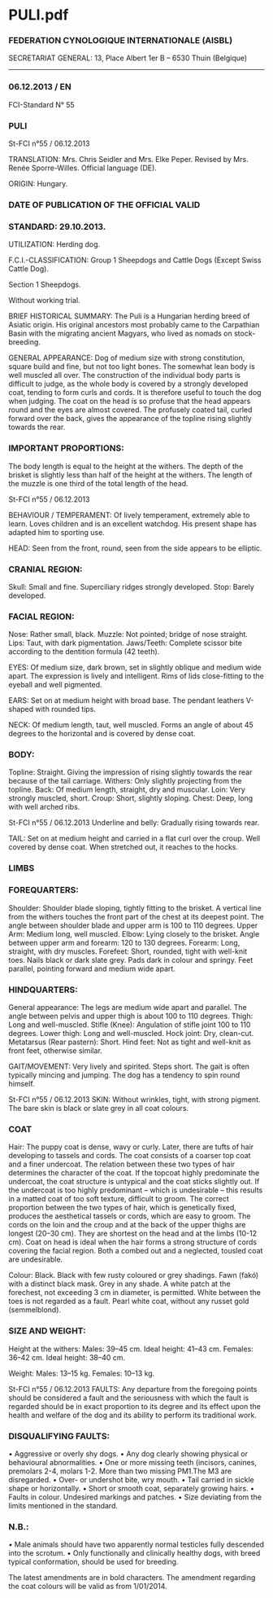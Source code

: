 # PULI.pdf


### FEDERATION CYNOLOGIQUE INTERNATIONALE (AISBL)


SECRETARIAT GENERAL: 13, Place Albert 1er  B – 6530 Thuin (Belgique)
______________________________________________________________________________

### 06.12.2013 / EN



FCI-Standard N° 55

### PULI





St-FCI n°55 / 06.12.2013

TRANSLATION:  Mrs. Chris Seidler and Mrs. Elke Peper. Revised
by Mrs. Renée Sporre-Willes. Official language (DE).

ORIGIN: Hungary.

### DATE OF PUBLICATION OF THE OFFICIAL VALID



### STANDARD: 29.10.2013.



UTILIZATION: Herding dog.

F.C.I.-CLASSIFICATION: Group 1
Sheepdogs and Cattle Dogs
(Except Swiss Cattle Dog).


Section 1
Sheepdogs.



Without working trial.

BRIEF HISTORICAL SUMMARY: The Puli is a Hungarian
herding breed of Asiatic origin. His original ancestors most probably
came to the Carpathian Basin with the migrating ancient Magyars,
who lived as nomads on stock-breeding.

GENERAL APPEARANCE: Dog of medium size with strong
constitution, square build and fine, but not too light bones. The
somewhat lean body is well muscled all over. The construction of the
individual body parts is difficult to judge, as the whole body is
covered by a strongly developed coat, tending to form curls and
cords. It is therefore useful to touch the dog when judging. The coat
on the head is so profuse that the head appears round and the eyes are
almost covered. The profusely coated tail, curled forward over the
back, gives the appearance of the topline rising slightly towards the
rear.

### IMPORTANT PROPORTIONS:


The body length is equal to the height at the withers.
The depth of the brisket is slightly less than half of the height at the
withers.
The length of the muzzle is one third of the total length of the head.



St-FCI n°55 / 06.12.2013

BEHAVIOUR / TEMPERAMENT: Of lively temperament,
extremely able to learn. Loves children and is an excellent watchdog.
His present shape has adapted him to sporting use.

HEAD: Seen from the front, round, seen from the side appears to be
elliptic.

### CRANIAL REGION:


Skull: Small and fine. Superciliary ridges strongly developed.
Stop: Barely developed.

### FACIAL REGION:


Nose: Rather small, black.
Muzzle: Not pointed; bridge of nose straight.
Lips: Taut, with dark pigmentation.
Jaws/Teeth: Complete scissor bite according to the dentition formula
(42 teeth).

EYES: Of medium size, dark brown, set in slightly oblique and
medium wide apart. The expression is lively and intelligent. Rims of
lids close-fitting to the eyeball and well pigmented.

EARS: Set on at medium height with broad base. The pendant
leathers V-shaped with rounded tips.

NECK: Of medium length, taut, well muscled. Forms an angle of
about 45 degrees to the horizontal and is covered by dense coat.

### BODY:


Topline: Straight. Giving the impression of rising slightly towards
the rear because of the tail carriage.
Withers: Only slightly projecting from the topline.
Back: Of medium length, straight, dry and muscular.
Loin: Very strongly muscled, short.
Croup: Short, slightly sloping.
Chest: Deep, long with well arched ribs.



St-FCI n°55 / 06.12.2013
Underline and belly: Gradually rising towards rear.

TAIL: Set on at medium height and carried in a flat curl over the
croup. Well covered by dense coat. When stretched out, it reaches to
the hocks.

### LIMBS



### FOREQUARTERS:



Shoulder: Shoulder blade sloping, tightly fitting to the brisket. A
vertical line from the withers touches the front part of the chest at its
deepest point. The angle between shoulder blade and upper arm is
100 to 110 degrees.
Upper Arm: Medium long, well muscled.
Elbow: Lying closely to the brisket. Angle between upper arm and
forearm: 120 to 130 degrees.
Forearm: Long, straight, with dry muscles.
Forefeet: Short, rounded, tight with well-knit toes. Nails black or
dark slate grey. Pads dark in colour and springy. Feet parallel,
pointing forward and medium wide apart.

### HINDQUARTERS:


General appearance:  The legs are medium wide apart and parallel.
The angle between pelvis and upper thigh is about 100 to 110
degrees.
Thigh: Long and well-muscled.
Stifle (Knee): Angulation of stifle joint 100 to 110 degrees.
Lower thigh: Long and well-muscled.
Hock joint: Dry, clean-cut.
Metatarsus (Rear pastern): Short.
Hind feet: Not as tight and well-knit as front feet, otherwise
similar.

GAIT/MOVEMENT: Very lively and spirited. Steps short. The gait
is often typically mincing and jumping. The dog has a tendency to
spin round himself.




St-FCI n°55 / 06.12.2013
SKIN: Without wrinkles, tight, with strong pigment. The bare skin is
black or slate grey in all coat colours.

### COAT


Hair: The puppy coat is dense, wavy or curly. Later, there are tufts of
hair developing to tassels and cords. The coat consists of a coarser
top coat and a finer undercoat. The relation between these two types
of hair determines the character of the coat. If the topcoat highly
predominate the undercoat, the coat structure is untypical and the
coat sticks slightly out. If the undercoat is too highly predominant –
which is undesirable – this results in a matted coat of too soft texture,
difficult to groom. The correct proportion between the two types of
hair, which is genetically fixed, produces the aesthetical tassels or
cords, which are easy to groom. The cords on the loin and the croup
and at the back of the upper thighs are longest (20–30 cm).  They are
shortest on the head and at the limbs (10-12 cm). Coat on head is
ideal when the hair forms a strong structure of cords covering the
facial region. Both a combed out and a neglected, tousled coat are
undesirable.

Colour:
Black.
Black with few rusty coloured or grey shadings.
Fawn (fakó) with a distinct black mask.
Grey in any shade.
A white patch at the forechest, not exceeding 3 cm in diameter, is
permitted. White between the toes is not regarded as a fault.
Pearl white coat, without any russet gold (semmelblond).

### SIZE AND WEIGHT:



Height at the withers:
Males:    39–45 cm. Ideal height: 41–43 cm.
Females: 36–42 cm. Ideal height: 38–40 cm.

Weight: Males: 13–15 kg. Females: 10–13 kg.




St-FCI n°55 / 06.12.2013
FAULTS: Any departure from the foregoing points should be
considered a fault and the seriousness with which the fault is
regarded should be in exact proportion to its degree and its effect
upon the health and welfare of the dog and its ability to perform its
traditional work.

### DISQUALIFYING FAULTS:


•
Aggressive or overly shy dogs.
•
Any
dog
clearly showing
physical
or
behavioural
abnormalities.
•
One or more missing teeth (incisors, canines, premolars 2-4,
molars 1-2. More than two missing PM1.The M3 are
disregarded.
•
Over- or undershot bite, wry mouth.
•
Tail carried in sickle shape or horizontally.
•
Short or smooth coat, separately growing hairs.
•
Faults in colour. Undesired markings and patches.
•
Size deviating from the limits mentioned in the standard.

### N.B.:


•
Male animals should have two apparently normal testicles
fully descended into the scrotum.
•
Only functionally and clinically healthy dogs, with breed
typical conformation, should be used for breeding.

The latest amendments are in bold characters.
The amendment regarding the coat colours will be valid as from
1/01/2014.






